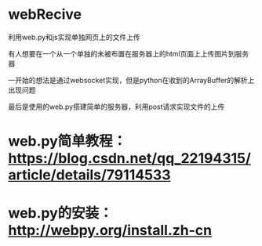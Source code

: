 # webRecive
利用web.py和js实现单独网页上的文件上传

有人想要在一个从一个单独的未被布置在服务器上的html页面上上传图片到服务器

一开始的想法是通过websocket实现，但是python在收到的ArrayBuffer的解析上出现问题

最后是使用的web.py搭建简单的服务器，利用post请求实现文件的上传

# web.py简单教程：https://blog.csdn.net/qq_22194315/article/details/79114533
# web.py的安装：http://webpy.org/install.zh-cn
